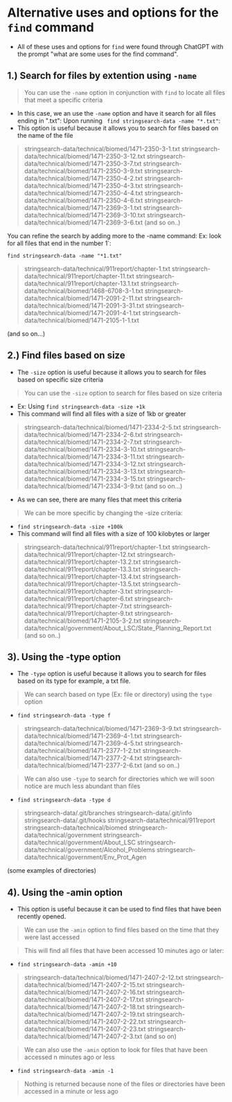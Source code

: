# Alternative uses and options for the `find` command
* All of these uses and options for `find` were found through ChatGPT with the prompt "what are some uses for the find command". 

## 1.) Search for files by extention using `-name`
> You can use the `-name` option in conjunction with `find` to locate all files that meet a specific criteria 

* In this case, we an use the `-name` option and have it search for all files ending in ".txt":
Upon running ` find stringsearch-data -name "*.txt"`: 
* This option is useful because it allows you to search for files based on the name of the file


> stringsearch-data/technical/biomed/1471-2350-3-1.txt
stringsearch-data/technical/biomed/1471-2350-3-12.txt
stringsearch-data/technical/biomed/1471-2350-3-7.txt
stringsearch-data/technical/biomed/1471-2350-3-9.txt
stringsearch-data/technical/biomed/1471-2350-4-2.txt
stringsearch-data/technical/biomed/1471-2350-4-3.txt
stringsearch-data/technical/biomed/1471-2350-4-4.txt
stringsearch-data/technical/biomed/1471-2350-4-6.txt
stringsearch-data/technical/biomed/1471-2369-3-1.txt
stringsearch-data/technical/biomed/1471-2369-3-10.txt
stringsearch-data/technical/biomed/1471-2369-3-6.txt
(and so on..) 

You can refine the search by adding more to the -name command:
Ex: look for all files that end in the number 1`:

`find stringsearch-data -name "*1.txt"`

> stringsearch-data/technical/911report/chapter-1.txt
stringsearch-data/technical/911report/chapter-11.txt
stringsearch-data/technical/911report/chapter-13.1.txt
stringsearch-data/technical/biomed/1468-6708-3-1.txt
stringsearch-data/technical/biomed/1471-2091-2-11.txt
stringsearch-data/technical/biomed/1471-2091-3-31.txt
stringsearch-data/technical/biomed/1471-2091-4-1.txt
stringsearch-data/technical/biomed/1471-2105-1-1.txt

(and so on...)

## 2.) Find files based on size
* The `-size` option is useful because it allows you to search for files based on specific size criteria
> You can use the `-size` option to search for files based on size criteria 
* Ex: Using `find stringsearch-data -size +1k`
* This command will find all files with a size of 1kb or greater 
> stringsearch-data/technical/biomed/1471-2334-2-5.txt
stringsearch-data/technical/biomed/1471-2334-2-6.txt
stringsearch-data/technical/biomed/1471-2334-2-7.txt
stringsearch-data/technical/biomed/1471-2334-3-10.txt
stringsearch-data/technical/biomed/1471-2334-3-11.txt
stringsearch-data/technical/biomed/1471-2334-3-12.txt
stringsearch-data/technical/biomed/1471-2334-3-13.txt
stringsearch-data/technical/biomed/1471-2334-3-15.txt
stringsearch-data/technical/biomed/1471-2334-3-9.txt
(and so on...)

* As we can see, there are many files that meet this criteria 

>We can be more specific by changing the -size criteria:
* `find stringsearch-data -size +100k` 
* This command will find all files with a size of 100 kilobytes or larger
> stringsearch-data/technical/911report/chapter-1.txt
stringsearch-data/technical/911report/chapter-12.txt
stringsearch-data/technical/911report/chapter-13.2.txt
stringsearch-data/technical/911report/chapter-13.3.txt
stringsearch-data/technical/911report/chapter-13.4.txt
stringsearch-data/technical/911report/chapter-13.5.txt
stringsearch-data/technical/911report/chapter-3.txt
stringsearch-data/technical/911report/chapter-6.txt
stringsearch-data/technical/911report/chapter-7.txt
stringsearch-data/technical/911report/chapter-9.txt
stringsearch-data/technical/biomed/1471-2105-3-2.txt
stringsearch-data/technical/government/About_LSC/State_Planning_Report.txt
(and so on..) 

## 3). Using the -type option 
* The `-type` option is useful because it allows you to search for files based on its type for example, a txt file.
> We can search based on type (Ex: file or directory) using the `type` option 
* `find stringsearch-data -type f` 

> stringsearch-data/technical/biomed/1471-2369-3-9.txt
stringsearch-data/technical/biomed/1471-2369-4-1.txt
stringsearch-data/technical/biomed/1471-2369-4-5.txt
stringsearch-data/technical/biomed/1471-2377-1-2.txt
stringsearch-data/technical/biomed/1471-2377-2-4.txt
stringsearch-data/technical/biomed/1471-2377-2-6.txt
(and so on..)

> We can also use `-type` to search for directories which we will soon notice are much less abundant than files 
* `find stringsearch-data -type d`
> stringsearch-data/.git/branches
stringsearch-data/.git/info
stringsearch-data/.git/hooks
stringsearch-data/technical/911report
stringsearch-data/technical/biomed
stringsearch-data/technical/government
stringsearch-data/technical/government/About_LSC
stringsearch-data/technical/government/Alcohol_Problems
stringsearch-data/technical/government/Env_Prot_Agen

(some examples of directories) 

## 4). Using the -amin option 
* This option is useful because it can be used to find files that have been recently opened.
> We can use the `-amin` option to find files based on the time that they were last accessed

> This will find all files that have been accessed 10 minutes ago or later:
* `find stringsearch-data -amin +10`

> stringsearch-data/technical/biomed/1471-2407-2-12.txt
stringsearch-data/technical/biomed/1471-2407-2-15.txt
stringsearch-data/technical/biomed/1471-2407-2-16.txt
stringsearch-data/technical/biomed/1471-2407-2-17.txt
stringsearch-data/technical/biomed/1471-2407-2-18.txt
stringsearch-data/technical/biomed/1471-2407-2-19.txt
stringsearch-data/technical/biomed/1471-2407-2-22.txt
stringsearch-data/technical/biomed/1471-2407-2-23.txt
stringsearch-data/technical/biomed/1471-2407-2-3.txt
(and so on) 

> We can also use the `-amin` option to look for files that have been accessed n minutes ago or less
* `find stringsearch-data -amin -1` 

> Nothing is returned because none of the files or directories have been accessed in a minute or less ago

